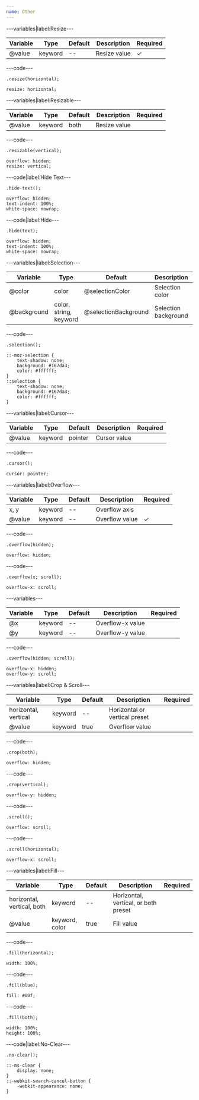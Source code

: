 ```yaml
---
name: Other
---
```


---variables|label:Resize---

| Variable | Type    | Default | Description  | Required |
| -------- | ------- | ------- | ------------ | -------- |
| @value   | keyword | --      | Resize value | ✓ |

---code---

```less
.resize(horizontal);
```

```less
resize: horizontal;
```

---variables|label:Resizable---

| Variable | Type    | Default | Description  | Required |
| -------- | ------- | ------- | ------------ | -------- |
| @value   | keyword | both    | Resize value |          |

---code---

```less
.resizable(vertical);
```

```less
overflow: hidden;
resize: vertical;
```

---code|label:Hide Text---

```less
.hide-text();
```

```less
overflow: hidden;
text-indent: 100%;
white-space: nowrap;
```

---code|label:Hide---

```less
.hide(text);
```

```less
overflow: hidden;
text-indent: 100%;
white-space: nowrap;
```

---variables|label:Selection---

| Variable    | Type                   | Default              | Description          | Required |
| ----------- | ---------------------- | -------------------- | -------------------- | -------- |
| @color      | color                  | @selectionColor      | Selection color      |          |
| @background | color, string, keyword | @selectionBackground | Selection background |          |

---code---

```less
.selection();
```

```less
::-moz-selection {
	text-shadow: none;
	background: #167da3;
	color: #ffffff;
}
::selection {
	text-shadow: none;
	background: #167da3;
	color: #ffffff;
}
```

---variables|label:Cursor---

| Variable | Type    | Default | Description  | Required |
| -------- | ------- | ------- | ------------ | -------- |
| @value   | keyword | pointer | Cursor value |          |

---code---

```less
.cursor();
```

```less
cursor: pointer;
```

---variables|label:Overflow---

| Variable | Type    | Default | Description    | Required |
| -------- | ------- | ------- | -------------- | -------- |
| x, y     | keyword | --      | Overflow axis  |          |
| @value   | keyword | --      | Overflow value | ✓ |

---code---

```less
.overflow(hidden);
```

```less
overflow: hidden;
```

---code---

```less
.overflow(x; scroll);
```

```less
overflow-x: scroll;
```

---variables---

| Variable | Type    | Default | Description      | Required |
| -------- | ------- | ------- | ---------------- | -------- |
| @x       | keyword | --      | Overflow-x value |          |
| @y       | keyword | --      | Overflow-y value |          |

---code---

```less
.overflow(hidden; scroll);
```

```less
overflow-x: hidden;
overflow-y: scroll;
```

---variables|label:Crop &amp; Scroll---

| Variable             | Type    | Default | Description                   | Required |
| -------------------- | ------- | ------- | ----------------------------- | -------- |
| horizontal, vertical | keyword | --      | Horizontal or vertical preset |          |
| @value               | keyword | true    | Overflow value                |          |

---code---

```less
.crop(both);
```

```less
overflow: hidden;
```

---code---

```less
.crop(vertical);
```

```less
overflow-y: hidden;
```

---code---

```less
.scroll();
```

```less
overflow: scroll;
```

---code---

```less
.scroll(horizontal);
```

```less
overflow-x: scroll;
```

---variables|label:Fill---

| Variable                   | Type           | Default | Description                          | Required |
| -------------------------- | -------------- | ------- | ------------------------------------ | -------- |
| horizontal, vertical, both | keyword        | --      | Horizontal, vertical, or both preset |          |
| @value                     | keyword, color | true    | Fill value                           |          |

---code---

```less
.fill(horizontal);
```

```less
width: 100%;
```

---code---

```less
.fill(blue);
```

```less
fill: #00f;
```

---code---

```less
.fill(both);
```

```less
width: 100%;
height: 100%;
```

---code|label:No-Clear---

```less
.no-clear();
```

```less
::-ms-clear {
	display: none;
}
::-webkit-search-cancel-button {
	-webkit-appearance: none;
}
```